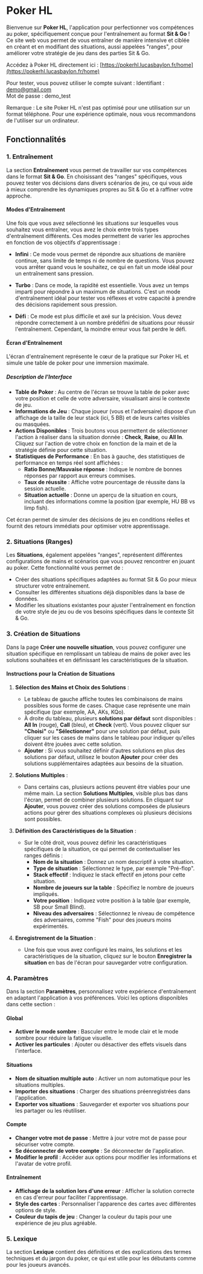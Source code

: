 # Poker HL

Bienvenue sur **Poker HL**, l'application pour perfectionner vos compétences au poker, spécifiquement conçue pour l'entraînement au format **Sit & Go** ! Ce site web vous permet de vous entraîner de manière intensive et ciblée en créant et en modifiant des situations, aussi appelées "ranges", pour améliorer votre stratégie de jeu dans des parties Sit & Go.

Accédez à Poker HL directement ici : [https://pokerhl.lucasbaylon.fr/home](https://pokerhl.lucasbaylon.fr/home)

Pour tester, vous pouvez utiliser le compte suivant :
Identifiant : demo@gmail.com  
Mot de passe : demo_test  

Remarque : Le site Poker HL n'est pas optimisé pour une utilisation sur un format téléphone. Pour une expérience optimale, nous vous recommandons de l'utiliser sur un ordinateur.

## Fonctionnalités

### 1. Entraînement

La section **Entraînement** vous permet de travailler sur vos compétences dans le format **Sit & Go**. En choisissant des "ranges" spécifiques, vous pouvez tester vos décisions dans divers scénarios de jeu, ce qui vous aide à mieux comprendre les dynamiques propres au Sit & Go et à raffiner votre approche.

#### Modes d'Entraînement

Une fois que vous avez sélectionné les situations sur lesquelles vous souhaitez vous entraîner, vous avez le choix entre trois types d'entraînement différents. Ces modes permettent de varier les approches en fonction de vos objectifs d'apprentissage :

- **Infini** : Ce mode vous permet de répondre aux situations de manière continue, sans limite de temps ni de nombre de questions. Vous pouvez vous arrêter quand vous le souhaitez, ce qui en fait un mode idéal pour un entraînement sans pression.

- **Turbo** : Dans ce mode, la rapidité est essentielle. Vous avez un temps imparti pour répondre à un maximum de situations. C'est un mode d'entraînement idéal pour tester vos réflexes et votre capacité à prendre des décisions rapidement sous pression.

- **Défi** : Ce mode est plus difficile et axé sur la précision. Vous devez répondre correctement à un nombre prédéfini de situations pour réussir l'entraînement. Cependant, la moindre erreur vous fait perdre le défi.

#### Écran d'Entraînement

L'écran d'entraînement représente le cœur de la pratique sur Poker HL et simule une table de poker pour une immersion maximale.

##### Description de l'Interface

- **Table de Poker** : Au centre de l'écran se trouve la table de poker avec votre position et celle de votre adversaire, visualisant ainsi le contexte de jeu.
- **Informations de Jeu** : Chaque joueur (vous et l'adversaire) dispose d'un affichage de la taille de leur stack (ici, 5 BB) et de leurs cartes visibles ou masquées.
- **Actions Disponibles** : Trois boutons vous permettent de sélectionner l'action à réaliser dans la situation donnée : **Check**, **Raise**, ou **All In**. Cliquez sur l'action de votre choix en fonction de la main et de la stratégie définie pour cette situation.
- **Statistiques de Performance** : En bas à gauche, des statistiques de performance en temps réel sont affichées :
  - **Ratio Bonne/Mauvaise réponse** : Indique le nombre de bonnes réponses par rapport aux erreurs commises.
  - **Taux de réussite** : Affiche votre pourcentage de réussite dans la session actuelle.
  - **Situation actuelle** : Donne un aperçu de la situation en cours, incluant des informations comme la position (par exemple, HU BB vs limp fish).

Cet écran permet de simuler des décisions de jeu en conditions réelles et fournit des retours immédiats pour optimiser votre apprentissage.

### 2. Situations (Ranges)
Les **Situations**, également appelées "ranges", représentent différentes configurations de mains et scénarios que vous pouvez rencontrer en jouant au poker. Cette fonctionnalité vous permet de :
- Créer des situations spécifiques adaptées au format Sit & Go pour mieux structurer votre entraînement.
- Consulter les différentes situations déjà disponibles dans la base de données.
- Modifier les situations existantes pour ajuster l'entraînement en fonction de votre style de jeu ou de vos besoins spécifiques dans le contexte Sit & Go.

### 3. Création de Situations

Dans la page **Créer une nouvelle situation**, vous pouvez configurer une situation spécifique en remplissant un tableau de mains de poker avec les solutions souhaitées et en définissant les caractéristiques de la situation.

#### Instructions pour la Création de Situations

1. **Sélection des Mains et Choix des Solutions** :
   - Le tableau de gauche affiche toutes les combinaisons de mains possibles sous forme de cases. Chaque case représente une main spécifique (par exemple, AA, AKs, KQo).
   - À droite du tableau, plusieurs **solutions par défaut** sont disponibles : **All In** (rouge), **Call** (bleu), et **Check** (vert). Vous pouvez cliquer sur **"Choisi"** ou **"Sélectionner"** pour une solution par défaut, puis cliquer sur les cases de mains dans le tableau pour indiquer qu'elles doivent être jouées avec cette solution.
   - **Ajouter** : Si vous souhaitez définir d'autres solutions en plus des solutions par défaut, utilisez le bouton **Ajouter** pour créer des solutions supplémentaires adaptées aux besoins de la situation.

2. **Solutions Multiples** :
   - Dans certains cas, plusieurs actions peuvent être viables pour une même main. La section **Solutions Multiples**, visible plus bas dans l'écran, permet de combiner plusieurs solutions. En cliquant sur **Ajouter**, vous pouvez créer des solutions composées de plusieurs actions pour gérer des situations complexes où plusieurs décisions sont possibles.

3. **Définition des Caractéristiques de la Situation** :
   - Sur le côté droit, vous pouvez définir les caractéristiques spécifiques de la situation, ce qui permet de contextualiser les ranges définis :
     - **Nom de la situation** : Donnez un nom descriptif à votre situation.
     - **Type de situation** : Sélectionnez le type, par exemple "Pré-flop".
     - **Stack effectif** : Indiquez le stack effectif en jetons pour cette situation.
     - **Nombre de joueurs sur la table** : Spécifiez le nombre de joueurs impliqués.
     - **Votre position** : Indiquez votre position à la table (par exemple, SB pour Small Blind).
     - **Niveau des adversaires** : Sélectionnez le niveau de compétence des adversaires, comme "Fish" pour des joueurs moins expérimentés.

4. **Enregistrement de la Situation** :
   - Une fois que vous avez configuré les mains, les solutions et les caractéristiques de la situation, cliquez sur le bouton **Enregistrer la situation** en bas de l'écran pour sauvegarder votre configuration.

### 4. Paramètres
Dans la section **Paramètres**, personnalisez votre expérience d'entraînement en adaptant l'application à vos préférences. Voici les options disponibles dans cette section :

#### Global
- **Activer le mode sombre** : Basculer entre le mode clair et le mode sombre pour réduire la fatigue visuelle.
- **Activer les particules** : Ajouter ou désactiver des effets visuels dans l'interface.

#### Situations
- **Nom de situation multiple auto** : Activer un nom automatique pour les situations multiples.
- **Importer des situations** : Charger des situations préenregistrées dans l'application.
- **Exporter vos situations** : Sauvegarder et exporter vos situations pour les partager ou les réutiliser.

#### Compte
- **Changer votre mot de passe** : Mettre à jour votre mot de passe pour sécuriser votre compte.
- **Se déconnecter de votre compte** : Se déconnecter de l'application.
- **Modifier le profil** : Accéder aux options pour modifier les informations et l'avatar de votre profil.

#### Entraînement
- **Affichage de la solution lors d'une erreur** : Afficher la solution correcte en cas d'erreur pour faciliter l'apprentissage.
- **Style des cartes** : Personnaliser l'apparence des cartes avec différentes options de style.
- **Couleur du tapis de jeu** : Changer la couleur du tapis pour une expérience de jeu plus agréable.

### 5. Lexique
La section **Lexique** contient des définitions et des explications des termes techniques et du jargon du poker, ce qui est utile pour les débutants comme pour les joueurs avancés.